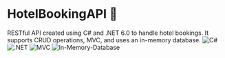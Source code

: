 # HotelBookingAPI 🏨

RESTful API created using C# and .NET 6.0 to handle hotel bookings. It supports CRUD operations, MVC, and uses an in-memory database. 
![C#](https://img.shields.io/badge/C#-%23323330.svg?style=for-the-badge&logo=db&logoColor=white)
![.NET](https://img.shields.io/badge/style=for-the-badge&logo=.net&logoColor=#03adfc)
![MVC](https://img.shields.io/badge/MVC-%23E34F26.svg?style=for-the-badge&logo=MVC&logoColor=white)
![In-Memory-Database](https://img.shields.io/badge/db-%23323330.svg?style=for-the-badge&logo=db&logoColor=white)
